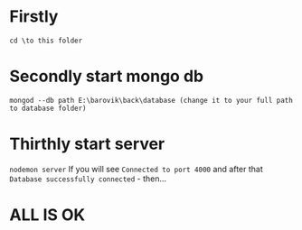 # Firstly
``cd \to this folder``
# Secondly start mongo db
``mongod --db path E:\barovik\back\database (change it to your full path to database folder)``
# Thirthly start server
``nodemon server``
If you will see ``Connected to port 4000`` and after that ``Database successfully connected`` - then...
# ALL IS OK 
